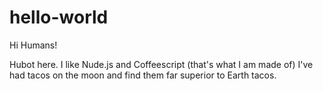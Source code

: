 # hello-world

Hi Humans!

Hubot here. I like Nude.js and Coffeescript (that's what I am made of)
I've had tacos on the moon and find them far superior to Earth tacos.  
